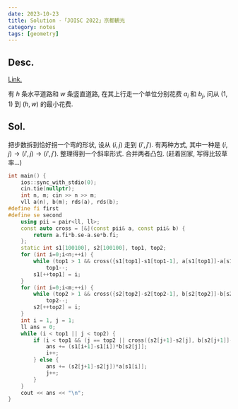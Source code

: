 ```yaml
---
date: 2023-10-23
title: Solution -「JOISC 2022」京都観光
category: notes
tags: [geometry]
---
```



## Desc.

[Link.](https://loj.ac/p/3686)

有 $h$ 条水平道路和 $w$ 条竖直道路, 在其上行走一个单位分别花费 $a_i$ 和 $b_j$, 问从 $(1, 1)$ 到 $(h, w)$ 的最小花费.

## Sol.

把步数拆到恰好拐一个弯的形状, 设从 $(i, j)$ 走到 $(i', j')$. 有两种方式, 其中一种是 $(i, j) \rightarrow (i', j) \rightarrow (i', j')$. 整理得到一个斜率形式. 合并两者凸包. (赶着回家, 写得比较草率...)

```cpp
int main() {
    ios::sync_with_stdio(0);
    cin.tie(nullptr);
    int n, m; cin >> n >> m;
    vll a(n), b(m); rds(a), rds(b);
#define fi first
#define se second
    using pii = pair<ll, ll>;
    const auto cross = [&](const pii& a, const pii& b) {
        return a.fi*b.se-a.se*b.fi;
    };
    static int s1[100100], s2[100100], top1, top2;
    for (int i=0;i<n;++i) {
        while (top1 > 1 && cross({s1[top1]-s1[top1-1], a[s1[top1]]-a[s1[top1-1]]}, {i-s1[top1], a[i]-a[s1[top1]]}) < 0)
            top1--;
        s1[++top1] = i;
    }
    for (int i=0;i<m;++i) {
        while (top2 > 1 && cross({s2[top2]-s2[top2-1], b[s2[top2]]-b[s2[top2-1]]}, {i-s2[top2], b[i]-b[s2[top2]]}) < 0)
            top2--;
        s2[++top2] = i;
    }
    int i = 1, j = 1;
    ll ans = 0;
    while (i < top1 || j < top2) {
        if (i < top1 && (j == top2 || cross({s2[j+1]-s2[j], b[s2[j+1]]-b[s2[j]]}, {s1[i+1]-s1[i], a[s1[i+1]]-a[s1[i]]}) < 0)) {
            ans += (s1[i+1]-s1[i])*b[s2[j]];
            i++;
        } else {
            ans += (s2[j+1]-s2[j])*a[s1[i]];
            j++;
        }
    }
    cout << ans << "\n";
}
```
    
